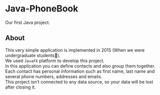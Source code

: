 # Java-PhoneBook
Our first Java project.

## About
This very simple application is implemented in 2015 (When we were undergraduate students🙂).<br/>
We used `JavaFX` platform to develop this project.<br/>
In this application you can define contacts and also group them together. Each contact has personal information such as first name, last name and several phone numbers, addresses and emails.<br/>
This project isn't connected to any data source, so your data will be lost after closing it.
